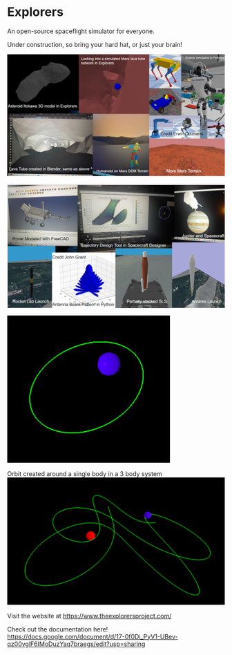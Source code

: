 # Explorers

An open-source spaceflight simulator for everyone.

Under construction, so bring your hard hat, or just your brain!

![Image](Images/Current_Capabilities.png)

![Image](Images/Current_Capabilities2.png)

![Image](Images/SimpleOrbit.png)

Orbit created around a single body in a 3 body system
![Image](Images/3bodyOrbit.png)


Visit the website at https://www.theexplorersproject.com/

Check out the documentation here!
https://docs.google.com/document/d/17-0f0Di_PyV1-UBev-qz00vglF6IMoDuzYaq7braegs/edit?usp=sharing
